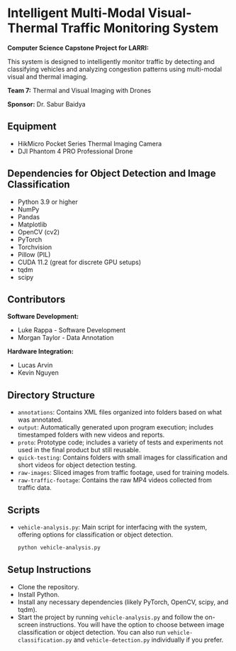 # Intelligent Multi-Modal Visual-Thermal Traffic Monitoring System

**Computer Science Capstone Project for LARRI:**

This system is designed to intelligently monitor traffic by detecting and classifying vehicles and analyzing congestion patterns using multi-modal visual and thermal imaging.

**Team 7:** Thermal and Visual Imaging with Drones

**Sponsor:** Dr. Sabur Baidya

## Equipment

- HikMicro Pocket Series Thermal Imaging Camera
- DJI Phantom 4 PRO Professional Drone

## Dependencies for Object Detection and Image Classification

- Python 3.9 or higher
- NumPy
- Pandas
- Matplotlib
- OpenCV (cv2)
- PyTorch
- Torchvision
- Pillow (PIL)
- CUDA 11.2 (great for discrete GPU setups)
- tqdm
- scipy

## Contributors

**Software Development:**
- Luke Rappa - Software Development
- Morgan Taylor - Data Annotation

**Hardware Integration:**
- Lucas Arvin
- Kevin Nguyen

## Directory Structure

- `annotations`: Contains XML files organized into folders based on what was annotated.
- `output`: Automatically generated upon program execution; includes timestamped folders with new videos and reports.
- `proto`: Prototype code; includes a variety of tests and experiments not used in the final product but still reusable.
- `quick-testing`: Contains folders with small images for classification and short videos for object detection testing.
- `raw-images`: Sliced images from traffic footage, used for training models.
- `raw-traffic-footage`: Contains the raw MP4 videos collected from traffic data.

## Scripts

- `vehicle-analysis.py`: Main script for interfacing with the system, offering options for classification or object detection.
  ```bash
  python vehicle-analysis.py

## Setup Instructions

- Clone the repository.
- Install Python.
- Install any necessary dependencies (likely PyTorch, OpenCV, scipy, and tqdm).
- Start the project by running `vehicle-analysis.py` and follow the on-screen instructions. You will have the option to choose between image classification or object detection. You can also run `vehicle-classification.py` and `vehicle-detection.py` individually if you prefer.

